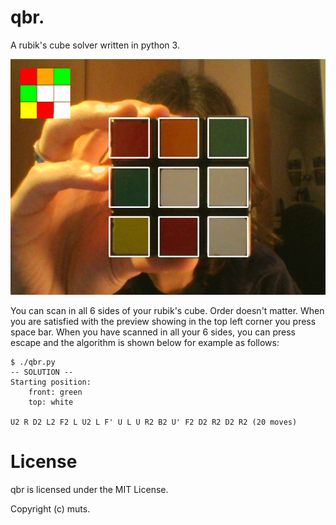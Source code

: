# qbr.
A rubik's cube solver written in python 3.

![demo](demo.png)

You can scan in all 6 sides of your rubik's cube. Order doesn't matter. When you
are satisfied with the preview showing in the top left corner you press space bar.
When you have scanned in all your 6 sides, you can press escape and the algorithm
is shown below for example as follows:

```
$ ./qbr.py
-- SOLUTION --
Starting position:
    front: green
    top: white

U2 R D2 L2 F2 L U2 L F' U L U R2 B2 U' F2 D2 R2 D2 R2 (20 moves)
```

# License

qbr is licensed under the MIT License.

Copyright (c) muts.
